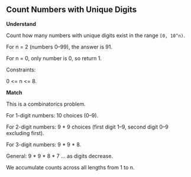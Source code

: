 ## Count Numbers with Unique Digits
**Understand**

Count how many numbers with unique digits exist in the range `[0, 10^n)`.

For n = 2 (numbers 0–99), the answer is 91.

For n = 0, only number is 0, so return 1.

Constraints:

0 <= n <= 8.

**Match**

This is a combinatorics problem.

For 1-digit numbers: 10 choices (0–9).

For 2-digit numbers: 9 * 9 choices (first digit 1–9, second digit 0–9 excluding first).

For 3-digit numbers: 9 * 9 * 8.

General: 9 * 9 * 8 * 7 … as digits decrease.

We accumulate counts across all lengths from 1 to n.